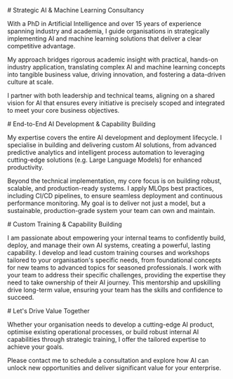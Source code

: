 \# Strategic AI \& Machine Learning Consultancy

With a PhD in Artificial Intelligence and over 15 years of experience spanning industry and academia, I guide organisations in strategically implementing AI and machine learning solutions that deliver a clear competitive advantage. 



My approach bridges rigorous academic insight with practical, hands-on industry application, translating complex AI and machine learning concepts into tangible business value, driving innovation, and fostering a data-driven culture at scale.



I partner with both leadership and technical teams, aligning on a shared vision for AI that ensures every initiative is precisely scoped and integrated to meet your core business objectives.



\# End-to-End AI Development \& Capability Building

My expertise covers the entire AI development and deployment lifecycle. I specialise in building and delivering custom AI solutions, from advanced predictive analytics and intelligent process automation to leveraging cutting-edge solutions (e.g. Large Language Models) for enhanced productivity.



Beyond the technical implementation, my core focus is on building robust, scalable, and production-ready systems. I apply MLOps best practices, including CI/CD pipelines, to ensure seamless deployment and continuous performance monitoring. My goal is to deliver not just a model, but a sustainable, production-grade system your team can own and maintain.



\# Custom Training \& Capability Building

I am passionate about empowering your internal teams to confidently build, deploy, and manage their own AI systems, creating a powerful, lasting capability. I develop and lead custom training courses and workshops tailored to your organisation's specific needs, from foundational concepts for new teams to advanced topics for seasoned professionals. I work with your team to address their specific challenges, providing the expertise they need to take ownership of their AI journey. This mentorship and upskilling drive long-term value, ensuring your team has the skills and confidence to succeed.



\# Let's Drive Value Together

Whether your organisation needs to develop a cutting-edge AI product, optimise existing operational processes, or build robust internal AI capabilities through strategic training, I offer the tailored expertise to achieve your goals.



Please contact me to schedule a consultation and explore how AI can unlock new opportunities and deliver significant value for your enterprise.

